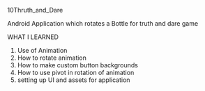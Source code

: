 10Thruth_and_Dare 

Android Application which rotates a Bottle for truth and dare game 

WHAT I LEARNED

1) Use of Animation
2) How to rotate animation
3) How to make custom button backgrounds
4) How to use pivot in rotation of animation 
5) setting up UI and assets for application
